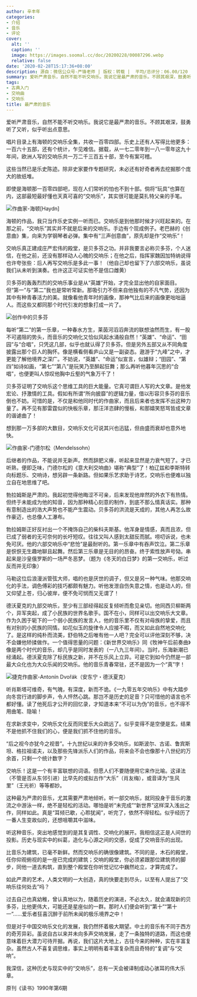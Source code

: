```yaml
---
author: 辛丰年
categories:
- 介绍
- 音乐
- 评论
cover:
  alt: ''
  caption: ''
  image: https://images.soomal.cc/doc/20200228/00087296.webp
  relative: false
date: '2020-02-28T15:17:36+08:00'
description: 源自：微信公众号-严锋老师 | 版权：转载 |  平均/总评分：06.00/120
summary: 爱听严肃音乐，自然不能不听交响乐。我说它是最严肃的音乐。不顾其艰深，鼓勇听了又听，似乎听出点意思。唱片目录上有海顿的交响乐全集，共收一百零四部。乐史上还有人写得比他更多：一百六十五部，还有个统计，乍见难信。据载，从一七二零年到一八一零年这九十年间……
tags:
- 古典入门
- 交响曲
- 交响乐
title: 最严肃的音乐
---
```


爱听严肃音乐，自然不能不听交响乐。我说它是最严肃的音乐。不顾其艰深，鼓勇听了又听，似乎听出点意思。

唱片目录上有海顿的交响乐全集，共收一百零四部。乐史上还有人写得比他更多：一百六十五部，还有个统计，乍见难信。据载，从一七二零年到一八一零年这九十年间，欧洲人写的交响乐共一万二千三百五十部，至今有案可稽。

这些当然已是乐史陈迹。除非史家要作专题研究，未必还有好奇者再去挖掘那个庞大的故纸堆。

即使是海顿那一百零四部吧，现在人们常听的怕也不到十部。倘将“玩具”也算在内，这部最短最好懂也天真可喜的“交响乐”，其实很可能是莫扎特父亲的手笔。

![作曲家-海顿[Haydn]](https://images.soomal.cc/doc/20141104/00047175_01.webp)





海顿的作品，我只当作乐史实例一听而已。交响乐是到他那时候才兴旺起来的。在那之前，“交响乐”其实并不就是后来的交响乐。手边有个现成例子。老巴赫的《创意曲》集，向来为学钢琴者必弹。集中有“三声创意曲”，原先却是作“交响乐”！

交响乐真正建成庄严宏伟的殿堂，是贝多芬之功。并非我要言必称贝多芬，个人迷信，在他之前，还没有那样动人心魄的交响乐；在他之后，指挥家魏因加特纳说得也许夸张些：后人再写交响乐是多此一事！（他自己却也留下了六部交响乐，虽说我们从未听到演奏。也许这正可证实他不是信口雌黄）

贝多芬的轰轰烈烈的交响乐事业是从“英雄”开始，才完全显出他的自家面目。但“第一”与“第二”我也是常听常新。那吸引力不但来自他独有的不凡气势，还因为其中有种青春活力的美。就像看他青年时的画像，那神气比后来的画像更咄咄逼人。而这些又都同那个时代引发的想象打成一片了。

![创作中的贝多芬](https://images.soomal.cc/doc/20180606/00075338.webp)





每听“第二”的第一乐章，一种春水方生，莱茵河滔滔奔流的联想油然而生，有一股不可遏阻的势头，而音乐的交响化又恰似风起水涌般自然！“英雄”、“命运”、“田园”与“合唱”，只凭这几部，似乎也就认得了贝多芬。但是另外五部又从不同角度披露出那个巨人的胸怀。像是横看侧看庐山又是一副姿态。遨游于“九峰”之中，才更能了解他境界之深广。不妨说，“英雄”、“命运”似宣言，似雄辩；“田园”、“第四”如诗如画，“第七”“第八”是玩笑乃至醉起狂舞；那么再听他暮年沉思的“合唱”，也便更叫人惊叹他胸中丘壑的气象万千了！

贝多芬证明了交响乐这个思维工具的巨大能量。它真可谓巨人写的大文章。是他发宏论、抒激情的工具。假如有所谓“所向披靡”的逻辑力量，借以形容贝多芬的音乐倒也不妨。可惜的是，不仅是和他同时代的作曲家，而且后来者也发挥不出这种力量了。再不见有那雷霆似的快板乐章，那汪洋恣肆的慢板，和那嬉笑怒骂皆成文章的谐谑曲了！

想到那一万多部的大数目，交响乐文化可说其兴也迅猛，但由盛而衰却也意外地快。

![作曲家-门德尔松（Mendelssohn）](https://images.soomal.cc/doc/20160915/00063309_01.webp)





后继者的作品，不能说并无新声。然而辞肥义瘠，听起来显然是力衰气短了。才已听熟，便即乏味，门德尔松的《意大利交响曲》堪称“典型”了！柏辽兹和李斯特转向标题乐、交响诗，想另辟一条新路。但如果乐艺求助于诗艺，交响乐也便难以独立自在地思维了吧。

勃拉姆斯是严肃的。我起初觉得他晦涩不可亲，后来发现他岸然的外衣下有热情。但终于未能成为他的知音，因为那种精心刻意的制作，到底不那么情真话实。那种有意制造出的浩大声势也不能产生震动。贝多芬的洪流是天成的，其他人再怎么故作豪迈，也总像人工瀑布。

勃拉姆斯正好反衬出一个不掩饰自己的柴科夫斯基。他浑身是情感，真而且浓，但已成了弱者的无可奈何的长吁短叹。往往又叫人感到太甜反而腻。唠叨诉说，也未免可厌。他的六部交响乐中“悲怆”是最耐听的。第一乐章中有吞声饮泣。第二乐章是恹恹无生趣地聊且起舞。然后第三乐章是无目的的昂奋。终于索性放声号恸。串起来是沙皇俄罗斯的一场严冬恶梦。（题为《冬天的白日梦》的第一交响乐，听过反而并无印象）

马勒这位后浪漫派管弦大师，唱的也是厌世的调子，但又是另一种气味。他那交响化的手法，调色傅彩的技巧都颇有魅力。听他发泄自伤失意之情，也是动人的，但又仰望上苍，归心彼岸，便不免可悯而又无谓了！

德沃夏克的九部交响乐，至少有三部经得起反复倾听而愈见亲切。他同西贝柳斯两个，异军突起，成了小民族的世界名歌手。国不在小，同样可以出交响乐大文章。作为久困于轭下的一个弱小民族的发言人，他的音乐里不仅有对母族的挚爱，而且有对别的小民族的同情。如花似玉的旋律令人应接不暇，而又如此自然地交响化了。是这样的纯朴而流美，舒伯特之后唯有他一人吧？完全可以评他深刻不够，决不会嫌他矫揉做作。一个值得思量的问题：《新世界交响乐》同《牧神午后前奏曲》像是两个时代的音乐，却几乎是同时发表的（一八九三年间）。当时，乐海新潮已经涌起。德沃夏克除了标民族之新，并不在乐风上立异。可是它到如今仍然是一部最大众化也为大众乐闻的交响乐。他的音乐青春常驻，还不是因为一个“真”字！

![捷克作曲家-Antonín Dvořák（安东宁・德沃夏克）](https://images.soomal.cc/doc/20160828/00062925.webp)





听肖斯塔可维奇，有气魄，有深度，新而不诡。《一九零五年交响乐》中有大踏步向冬宫行进的脚步声，令人怦然心跳。那岂不是历史的足音？只可惜他的语言也不都好懂。读了他死后才公开的回忆录，才知道本来“不可以为伪”的音乐，也不得不用曲笔、隐喻！

在求新求变中，交响乐文化反而同爱乐大众疏远了。似乎变得不是空便是玄。结果不是他抓不住我们的心，便是我们抓不住他的音乐。

“后之视今亦犹今之视昔”。十九世纪以来的许多交响乐，如斯波尔、古诺、鲁宾斯坦、格拉祖诺夫，以及那些先锋派乐人们的作品，将来会不会也像那十八世纪的万余首，只剩一个统计数字？

交响乐！这是一个有丰富联想的词语。但愿人们不要随便用它来作比喻。这译法（不管是否从东邻引进）比早先的或拟古作“大乐”（肖友梅），或音译为“生风里”（王光祈）等等都妙。

这种最为严肃的音乐，尤其需要严肃地倾听。听一部交响乐，就同投身于音乐的激流之中游泳一样，绝不是轻松的活动。哪怕是听“未完成”“新世界”这样深入浅出之作，同样如此。真是“耳倾已歇，心聆犹闻”，听完了，依然不得轻松。似乎经历了一番人生变故似的，还想咀嚼其中滋味。

听这种音乐，突出地感觉到的是其复调性、交响化的展开。我相信这正是人间世的投影。历史与现实中的纠葛，造化与心源之间的交感，促成了交响音乐的出现。

比音乐为建筑，已毫不新鲜。然而交响乐的确很像建筑。不同的是，木石的殿堂，任你仰观俯视的是一座已完成的建筑；交响的殿堂，你必须紧跟那位建筑师的脚步，同他一道去构筑，直到整个殿堂在你听觉记忆中巍然屹立，才算完成了。

如此严肃的艺术，人类文明的一大创造，真的快要走到尽头，以至有人提出了“交响乐往何处去”吗？

过去自己也真幼稚，曾认真地以为，随着历史的演进，不必太久，就会涌现新的贝多芬，比他更伟大，可能还是星座似的一群。那时人们便会听到“第十”“第十一”……爱乐者狂喜沉醉于前所未闻的极乐境界之中！

但是对于中国交响乐文化的发展，我仍然怀着极大期望。中土的音乐有不同于西方的奇芳异彩。虽说自古以来并未向多声交响发展，走了一条独特的道路，而这也便意味着巨大潜力可待开掘。再说，我们这片大地上，古往今来的种种，实在丰富复杂。虽然古人不喜复调思维，事实上明明有着丰富复杂而且奇特的“复调”与“交响”。

我深信，这种历史与现实中的“交响乐”，总有一天会被译制成动心骇耳的伟大乐章。

原刊《读书》1990年第6期